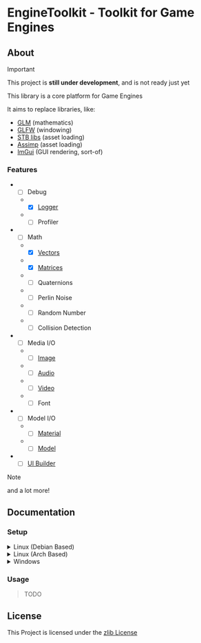 # EngineToolkit - Toolkit for Game Engines

## About

> [!IMPORTANT]
> This project is **still under development**, and is not ready just yet

This library is a core platform for Game Engines

It aims to replace libraries, like:
- [GLM](https://glm.g-truc.net/0.9.9/) (mathematics)
- [GLFW](https://www.glfw.org/) (windowing)
- [STB libs](https://github.com/nothings/stb/) (asset loading)
- [Assimp](https://assimp.org/) (asset loading)
- [ImGui](https://www.dearimgui.com/) (GUI rendering, sort-of)

### Features

* - [ ] Debug
  * - [x] [Logger](../include/EngineToolkit/debug/log.hpp)
  * - [ ] Profiler
* - [ ] Math
  * - [x] [Vectors](../include/EngineToolkit/vector)
  * - [x] [Matrices](../include/EngineToolkit/matrix)
  * - [ ] Quaternions
  * - [ ] Perlin Noise
  * - [ ] Random Number
  * - [ ] Collision Detection
* - [ ] Media I/O
  * - [ ] [Image](../include/EngineToolkit/media/image.hpp)
  * - [ ] [Audio](../include/EngineToolkit/media/audio.hpp)
  * - [ ] [Video](../include/EngineToolkit/media/video.hpp)
  * - [ ] Font
* - [ ] Model I/O
  * - [ ] [Material](../include/EngineToolkit/model/material.hpp)
  * - [ ] [Model](../include/EngineToolkit/model/model.hpp)

* - [ ] [UI Builder](../include/EngineToolkit/UI/ui.hpp)

> [!NOTE]
> and a lot more!

## Documentation

### Setup

<details>
<summary>Linux (Debian Based)</summary>

> TODO

</details>

<details>
<summary>Linux (Arch Based)</summary>

> TODO

</details>

<details>
<summary>Windows</summary>

> TODO

</details>

### Usage

> TODO

## License

This Project is licensed under the [zlib License](https://opensource.org/license/zlib-license-php/)
